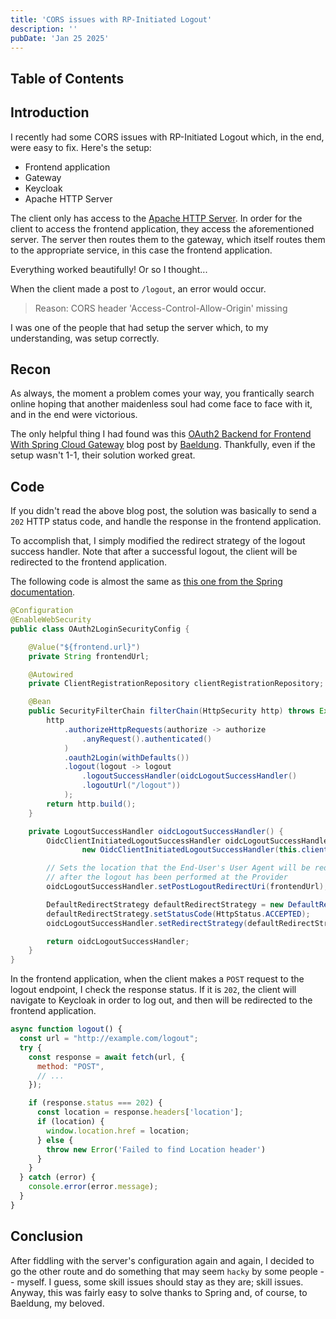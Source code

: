 ```yaml
---
title: 'CORS issues with RP-Initiated Logout'
description: ''
pubDate: 'Jan 25 2025'
---
```


## Table of Contents

## Introduction

I recently had some CORS issues with RP-Initiated Logout which, in the end, were easy to fix. Here's the setup:

- Frontend application
- Gateway
- Keycloak
- Apache HTTP Server

The client only has access to the [Apache HTTP Server](https://httpd.apache.org). In order for the client to access the frontend application, they access the aforementioned server. The server then routes them to the gateway, which itself routes them to the appropriate service, in this case the frontend application.

Everything worked beautifully! Or so I thought...

When the client made a post to `/logout`, an error would occur.

>Reason: CORS header 'Access-Control-Allow-Origin' missing

I was one of the people that had setup the server which, to my understanding, was setup correctly.

## Recon

As always, the moment a problem comes your way, you frantically search online hoping that another maidenless soul had come face to face with it, and in the end were victorious.

The only helpful thing I had found was this [OAuth2 Backend for Frontend With Spring Cloud Gateway](https://www.baeldung.com/spring-cloud-gateway-bff-oauth2#bd-4-logout) blog post by [Baeldung](https://www.baeldung.com). Thankfully, even if the setup wasn't 1-1, their solution worked great.

## Code

If you didn't read the above blog post, the solution was basically to send a `202` HTTP status code, and handle the response in the frontend application.

To accomplish that, I simply modified the redirect strategy of the logout success handler. Note that after a successful logout, the client will be redirected to the frontend application.

The following code is almost the same as [this one from the Spring documentation](https://docs.spring.io/spring-security/reference/servlet/oauth2/login/logout.html#configure-client-initiated-oidc-logout).

```java
@Configuration
@EnableWebSecurity
public class OAuth2LoginSecurityConfig {

	@Value("${frontend.url}")
	private String frontendUrl;

	@Autowired
	private ClientRegistrationRepository clientRegistrationRepository;

	@Bean
	public SecurityFilterChain filterChain(HttpSecurity http) throws Exception {
		http
			.authorizeHttpRequests(authorize -> authorize
				.anyRequest().authenticated()
			)
			.oauth2Login(withDefaults())
			.logout(logout -> logout
				.logoutSuccessHandler(oidcLogoutSuccessHandler()
				.logoutUrl("/logout"))
			);
		return http.build();
	}

	private LogoutSuccessHandler oidcLogoutSuccessHandler() {
		OidcClientInitiatedLogoutSuccessHandler oidcLogoutSuccessHandler =
				new OidcClientInitiatedLogoutSuccessHandler(this.clientRegistrationRepository);

		// Sets the location that the End-User's User Agent will be redirected to
		// after the logout has been performed at the Provider
		oidcLogoutSuccessHandler.setPostLogoutRedirectUri(frontendUrl);

		DefaultRedirectStrategy defaultRedirectStrategy = new DefaultRedirectStrategy();
		defaultRedirectStrategy.setStatusCode(HttpStatus.ACCEPTED);
		oidcLogoutSuccessHandler.setRedirectStrategy(defaultRedirectStrategy);

		return oidcLogoutSuccessHandler;
	}
}
```

In the frontend application, when the client makes a `POST` request to the logout endpoint, I check the response status. If it is `202`, the client will navigate to Keycloak in order to log out, and then will be redirected to the frontend application.

```js
async function logout() {
  const url = "http://example.com/logout";
  try {
    const response = await fetch(url, {
      method: "POST",
      // ...
    });

    if (response.status === 202) {
      const location = response.headers['location'];
      if (location) {
        window.location.href = location;
      } else {
        throw new Error('Failed to find Location header')
      }
    }
  } catch (error) {
    console.error(error.message);
  }
}
```

## Conclusion

After fiddling with the server's configuration again and again, I decided to go the other route and do something that may seem `hacky` by some people -- myself. I guess, some skill issues should stay as they are; skill issues. Anyway, this was fairly easy to solve thanks to Spring and, of course, to Baeldung, my beloved.
